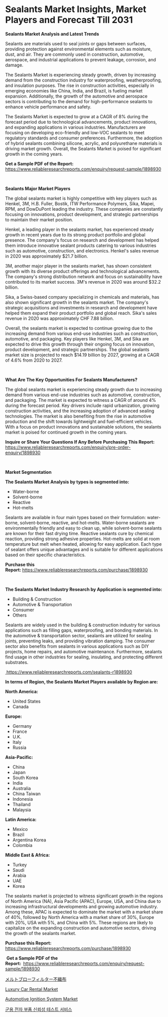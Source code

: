 <p><h1>Sealants Market Insights, Market Players and Forecast Till 2031</h1></p><p><strong>Sealants Market Analysis and Latest Trends</strong></p>
<p><p>Sealants are materials used to seal joints or gaps between surfaces, providing protection against environmental elements such as moisture, dust, and air. They are commonly used in construction, automotive, aerospace, and industrial applications to prevent leakage, corrosion, and damage.</p><p>The Sealants Market is experiencing steady growth, driven by increasing demand from the construction industry for waterproofing, weatherproofing, and insulation purposes. The rise in construction activities, especially in emerging economies like China, India, and Brazil, is fueling market expansion. Additionally, the growth of the automotive and aerospace sectors is contributing to the demand for high-performance sealants to enhance vehicle performance and safety.</p><p>The Sealants Market is expected to grow at a CAGR of 8% during the forecast period due to technological advancements, product innovations, and expanding applications in various industries. Manufacturers are focusing on developing eco-friendly and low-VOC sealants to meet regulatory standards and consumer preferences. Furthermore, the adoption of hybrid sealants combining silicone, acrylic, and polyurethane materials is driving market growth. Overall, the Sealants Market is poised for significant growth in the coming years.</p></p>
<p><strong>Get a Sample PDF of the Report:&nbsp;</strong> <a href="https://www.reliableresearchreports.com/enquiry/request-sample/1898930">https://www.reliableresearchreports.com/enquiry/request-sample/1898930</a></p>
<p>&nbsp;</p>
<p><strong>Sealants Major Market Players</strong></p>
<p><p>The global sealants market is highly competitive with key players such as Henkel, 3M, H.B. Fuller, Bostik, ITW Performance Polymers, Sika, Mapei, RPM, and DowDuPont leading the industry. These companies are constantly focusing on innovations, product development, and strategic partnerships to maintain their market position.</p><p>Henkel, a leading player in the sealants market, has experienced steady growth in recent years due to its strong product portfolio and global presence. The company's focus on research and development has helped them introduce innovative sealant products catering to various industries such as automotive, construction, and electronics. Henkel's sales revenue in 2020 was approximately $21.7 billion.</p><p>3M, another major player in the sealants market, has shown consistent growth with its diverse product offerings and technological advancements. The company's strong distribution network and focus on sustainability have contributed to its market success. 3M's revenue in 2020 was around $32.2 billion.</p><p>Sika, a Swiss-based company specializing in chemicals and materials, has also shown significant growth in the sealants market. The company's strategic acquisitions and investments in research and development have helped them expand their product portfolio and global reach. Sika's sales revenue in 2020 was approximately CHF 7.88 billion.</p><p>Overall, the sealants market is expected to continue growing due to the increasing demand from various end-use industries such as construction, automotive, and packaging. Key players like Henkel, 3M, and Sika are expected to drive this growth through their ongoing focus on innovation, product development, and strategic partnerships. The global sealants market size is projected to reach $14.19 billion by 2027, growing at a CAGR of 4.6% from 2020 to 2027.</p></p>
<p>&nbsp;</p>
<p><strong>What Are The Key Opportunities For Sealants Manufacturers?</strong></p>
<p><p>The global sealants market is experiencing steady growth due to increasing demand from various end-use industries such as automotive, construction, and packaging. The market is expected to witness a CAGR of around 4% during the forecast period. Key drivers include rapid urbanization, growing construction activities, and the increasing adoption of advanced sealing technologies. The market is also benefiting from the rise in automotive production and the shift towards lightweight and fuel-efficient vehicles. With a focus on product innovations and sustainable solutions, the sealants market is poised for continued growth in the coming years.</p></p>
<p><strong>Inquire or Share Your Questions If Any Before Purchasing This Report:</strong> <a href="https://www.reliableresearchreports.com/enquiry/pre-order-enquiry/1898930">https://www.reliableresearchreports.com/enquiry/pre-order-enquiry/1898930</a></p>
<p>&nbsp;</p>
<p><strong>Market Segmentation</strong></p>
<p><strong>The Sealants Market Analysis by types is segmented into:</strong></p>
<p><ul><li>Water-borne</li><li>Solvent-borne</li><li>Reactive</li><li>Hot-melts</li></ul></p>
<p><p>Sealants are available in four main types based on their formulation: water-borne, solvent-borne, reactive, and hot-melts. Water-borne sealants are environmentally friendly and easy to clean up, while solvent-borne sealants are known for their fast drying time. Reactive sealants cure by chemical reaction, providing strong adhesive properties. Hot-melts are solid at room temperature but melt when heated, allowing for easy application. Each type of sealant offers unique advantages and is suitable for different applications based on their specific characteristics.</p></p>
<p><strong>Purchase this Report:&nbsp;</strong><a href="https://www.reliableresearchreports.com/purchase/1898930">https://www.reliableresearchreports.com/purchase/1898930</a></p>
<p>&nbsp;</p>
<p><strong>The Sealants Market Industry Research by Application is segmented into:</strong></p>
<p><ul><li>Building & Construction</li><li>Automotive & Transportation</li><li>Consumer</li><li>Others</li></ul></p>
<p><p>Sealants are widely used in the building & construction industry for various applications such as filling gaps, waterproofing, and bonding materials. In the automotive & transportation sector, sealants are utilized for sealing joints, preventing leaks, and providing vibration damping. The consumer sector also benefits from sealants in various applications such as DIY projects, home repairs, and automotive maintenance. Furthermore, sealants find usage in other industries for sealing, insulating, and protecting different substrates.</p></p>
<p><a href="https://www.reliableresearchreports.com/sealants-r1898930">&nbsp;https://www.reliableresearchreports.com/sealants-r1898930</a></p>
<p><strong>In terms of Region, the Sealants Market Players available by Region are:</strong></p>
<p>
    <p> <strong> North America: </strong>
        <ul>
            <li>United States</li>
            <li>Canada</li>
        </ul>
        </p> 
    <p> <strong> Europe: </strong>
        <ul>
            <li>Germany</li>
            <li>France</li>
            <li>U.K.</li>
            <li>Italy</li>
            <li>Russia</li>
        </ul>
        </p> 
    <p> <strong> Asia-Pacific: </strong>
        <ul>
            <li>China</li>
            <li>Japan</li>
            <li>South Korea</li>
            <li>India</li>
            <li>Australia</li>
            <li>China Taiwan</li>
            <li>Indonesia</li>
            <li>Thailand</li>
            <li>Malaysia</li>
        </ul>
        </p> 
    <p> <strong> Latin America: </strong>
        <ul>
            <li>Mexico</li>
            <li>Brazil</li>
            <li>Argentina Korea</li>
            <li>Colombia</li>
        </ul>
        </p> 
    <p> <strong> Middle East & Africa: </strong>
        <ul>
            <li>Turkey</li>
            <li>Saudi</li>
            <li>Arabia</li>
            <li>UAE</li>
            <li>Korea</li>
        </ul>
    </p>
    </p>
<p><p>The sealants market is projected to witness significant growth in the regions of North America (NA), Asia Pacific (APAC), Europe, USA, and China due to increasing infrastructural developments and growing automotive industry. Among these, APAC is expected to dominate the market with a market share of 40%, followed by North America with a market share of 30%, Europe with 20%, USA with 5%, and China with 5%. These regions are likely to capitalize on the expanding construction and automotive sectors, driving the growth of the sealants market.</p></p>
<p><strong>Purchase this Report: </strong><a href="https://www.reliableresearchreports.com/purchase/1898930">https://www.reliableresearchreports.com/purchase/1898930</a></p>
<p>&nbsp;<strong>Get a Sample PDF of the Report:&nbsp;&nbsp;</strong><a href="https://www.reliableresearchreports.com/enquiry/request-sample/1898930">https://www.reliableresearchreports.com/enquiry/request-sample/1898930</a></p>
<p><strong></strong></p>
<p><p><a href="https://github.com/LeoraEber/Market-Research-Report-List-1/blob/main/7303940129289.md">メルトブローフィルター不織布</a></p><p><a href="https://github.com/wusalecollins540tpqoz/Market-Research-Report-List-3/blob/main/luxury-car-rental-market.md">Luxury Car Rental Market</a></p><p><a href="https://github.com/pjcfca/Market-Research-Report-List-3/blob/main/automotive-ignition-system-market.md">Automotive Ignition System Market</a></p><p><a href="https://github.com/gambitz1998/Market-Research-Report-List-1/blob/main/8389679116749.md">군용 전자 부품 신뢰성 테스트 서비스</a></p></p>